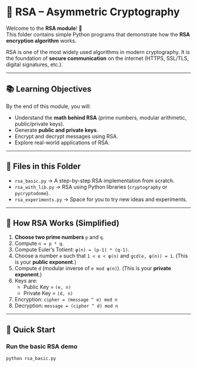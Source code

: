 # 🔑 RSA – Asymmetric Cryptography

Welcome to the **RSA module**! 🚀  
This folder contains simple Python programs that demonstrate how the **RSA encryption algorithm** works.  

RSA is one of the most widely used algorithms in modern cryptography. It is the foundation of **secure communication** on the internet (HTTPS, SSL/TLS, digital signatures, etc.).

---

## 📚 Learning Objectives
By the end of this module, you will:
- Understand the **math behind RSA** (prime numbers, modular arithmetic, public/private keys).
- Generate **public and private keys**.
- Encrypt and decrypt messages using RSA.
- Explore real-world applications of RSA.

---

## 📂 Files in this Folder
- `rsa_basic.py` → A step-by-step RSA implementation from scratch.  
- `rsa_with_lib.py` → RSA using Python libraries (`cryptography` or `pycryptodome`).  
- `rsa_experiments.py` → Space for you to try new ideas and experiments.  

---

## 🧠 How RSA Works (Simplified)
1. **Choose two prime numbers** `p` and `q`.  
2. Compute `n = p * q`.  
3. Compute Euler’s Totient: `φ(n) = (p-1) * (q-1)`.  
4. Choose a number `e` such that `1 < e < φ(n)` and `gcd(e, φ(n)) = 1`. (This is your **public exponent**.)  
5. Compute `d` (modular inverse of `e mod φ(n)`). (This is your **private exponent**.)  
6. Keys are:
   - Public Key = `(e, n)`  
   - Private Key = `(d, n)`  
7. Encryption: `cipher = (message ^ e) mod n`  
8. Decryption: `message = (cipher ^ d) mod n`

---

## 🚀 Quick Start

### Run the basic RSA demo
```bash
python rsa_basic.py
